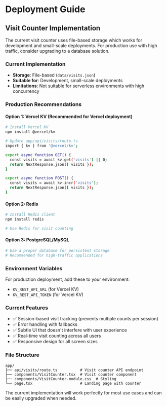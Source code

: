 # Deployment Guide

## Visit Counter Implementation

The current visit counter uses file-based storage which works for development and small-scale deployments. For production use with high traffic, consider upgrading to a database solution.

### Current Implementation

- **Storage**: File-based (`data/visits.json`)
- **Suitable for**: Development, small-scale deployments
- **Limitations**: Not suitable for serverless environments with high concurrency

### Production Recommendations

#### Option 1: Vercel KV (Recommended for Vercel deployment)

```bash
# Install Vercel KV
npm install @vercel/kv

# Update app/api/visits/route.ts
import { kv } from '@vercel/kv';

export async function GET() {
  const visits = await kv.get('visits') || 0;
  return NextResponse.json({ visits });
}

export async function POST() {
  const visits = await kv.incr('visits');
  return NextResponse.json({ visits });
}
```

#### Option 2: Redis

```bash
# Install Redis client
npm install redis

# Use Redis for visit counting
```

#### Option 3: PostgreSQL/MySQL

```bash
# Use a proper database for persistent storage
# Recommended for high-traffic applications
```

### Environment Variables

For production deployment, add these to your environment:

- `KV_REST_API_URL` (for Vercel KV)
- `KV_REST_API_TOKEN` (for Vercel KV)

### Current Features

- ✅ Session-based visit tracking (prevents multiple counts per session)
- ✅ Error handling with fallbacks
- ✅ Subtle UI that doesn't interfere with user experience
- ✅ Real-time visit counting across all users
- ✅ Responsive design for all screen sizes

### File Structure

```
app/
├── api/visits/route.ts          # Visit counter API endpoint
├── components/VisitCounter.tsx  # Visit counter component
├── components/VisitCounter.module.css  # Styling
└── page.tsx                     # Landing page with counter
```

The current implementation will work perfectly for most use cases and can be easily upgraded when needed.
